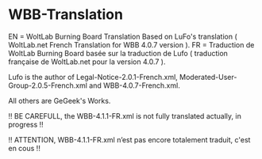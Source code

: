 # WBB-Translation

EN = WoltLab Burning Board Translation Based on LuFo's translation ( WoltLab.net French Translation for WBB 4.0.7 version ).
FR = Traduction de WoltLab Burning Board basée sur la traduction de Lufo ( traduction française de WoltLab.net pour la version 4.0.7 ).

Lufo is the author of Legal-Notice-2.0.1-French.xml, Moderated-User-Group-2.0.5-French.xml and WBB-4.0.7-French.xml.

All others are GeGeek's Works.


!! BE CAREFULL, the WBB-4.1.1-FR.xml is not fully translated actually, in progress !!

!! ATTENTION, WBB-4.1.1-FR.xml n’est pas encore totalement traduit, c'est en cous !!
